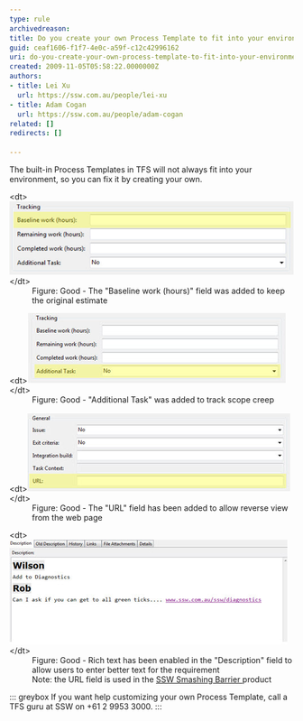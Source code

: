 ```yaml
---
type: rule
archivedreason: 
title: Do you create your own Process Template to fit into your environment?
guid: ceaf1606-f1f7-4e0c-a59f-c12c42996162
uri: do-you-create-your-own-process-template-to-fit-into-your-environment
created: 2009-11-05T05:58:22.0000000Z
authors:
- title: Lei Xu
  url: https://ssw.com.au/people/lei-xu
- title: Adam Cogan
  url: https://ssw.com.au/people/adam-cogan
related: []
redirects: []

---
```


The built-in Process Templates in TFS will not always fit into your environment, so you can fix it by creating your own. 


<!--endintro-->
<dl class="goodImage">&lt;dt&gt;<img width="592" height="130" class="ms-rteCustom-ImageArea" src="SSWAgile-Baseline-1.jpg" alt="">&lt;/dt&gt;<dd>Figure: Good - The "Baseline work (hours)" field was added to keep the original estimate</dd></dl><dl class="goodImage">&lt;dt&gt;<img class="ms-rteCustom-ImageArea" src="SSWAgile-Additional.jpg" alt="">&lt;/dt&gt;<dd>Figure: Good - "Additional Task" was added to track scope creep</dd></dl><dl class="goodImage">&lt;dt&gt;<img class="ms-rteCustom-ImageArea" src="SSWAgile-URL.jpg" alt="">&lt;/dt&gt;<dd>Figure: Good - The "URL" field has been added to allow reverse view from the web page</dd></dl><dl class="goodImage">&lt;dt&gt;<img class="ms-rteCustom-ImageArea" src="SSWAgile-RichText.jpg" alt="">&lt;/dt&gt;<dd>Figure: Good - Rich text has been enabled in the "Description" field to allow users to enter better text for the requirement<br> Note: the URL field is used in the  
<a href="http://sharepoint.ssw.com.au/Products/TFSSmashingBarrier/Default.aspx">SSW Smashing Barrier </a>product</dd></dl>

::: greybox
If you want help customizing your own Process Template, call a TFS guru at SSW on +61 2 9953 3000.
:::
